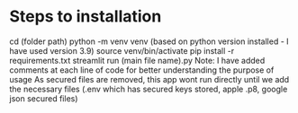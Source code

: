 # Steps to installation
cd (folder path)
python -m venv venv (based on python version installed -  I have used version 3.9)
source venv/bin/activate
pip install -r requirements.txt
streamlit run (main file name).py
Note: I have added comments at each line of code for better understanding the purpose of usage
As secured files are removed, this app wont run directly until we add the necessary files (.env which has secured keys stored, apple .p8, google json secured files)
